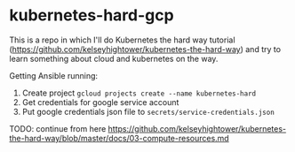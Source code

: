 # kubernetes-hard-gcp

This is a repo in which I'll do Kubernetes the hard way tutorial 
(https://github.com/kelseyhightower/kubernetes-the-hard-way) and try to learn something about 
cloud and kubernetes on the way. 

Getting Ansible running:
1. Create project `gcloud projects create --name kubernetes-hard`
1. Get credentials for google service account
1. Put google credentials json file to `secrets/service-credentials.json`

TODO: continue from here https://github.com/kelseyhightower/kubernetes-the-hard-way/blob/master/docs/03-compute-resources.md